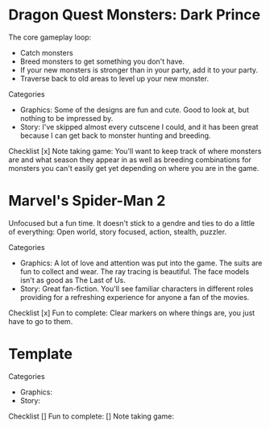 # Dragon Quest Monsters: Dark Prince
The core gameplay loop: 
* Catch monsters
* Breed monsters to get something you don't have.
* If your new monsters is stronger than in your party, add it to your party. 
* Traverse back to old areas to level up your new monster. 

Categories
* Graphics: Some of the designs are fun and cute. Good to look at, but nothing to be impressed by.
* Story: I've skipped almost every cutscene I could, and it has been great because I can get back to monster hunting and breeding. 

Checklist
[x] Note taking game: You'll want to keep track of where monsters are and what season they appear in as well as breeding combinations for monsters you can't easily get yet depending on where you are in the game. 

# Marvel's Spider-Man 2
Unfocused but a fun time. It doesn't stick to a gendre and ties to do a little of everything: Open world, story focused, action, stealth, puzzler. 

Categories
* Graphics: A lot of love and attention was put into the game. The suits are fun to collect and wear. The ray tracing is beautiful. The face models isn't as good as The Last of Us.
* Story: Great fan-fiction. You'll see familiar characters in different roles providing for a refreshing experience for anyone a fan of the movies.

Checklist
[x] Fun to complete: Clear markers on where things are, you just have to go to them. 

# Template
Categories
* Graphics:
* Story:

Checklist
[] Fun to complete:
[] Note taking game: